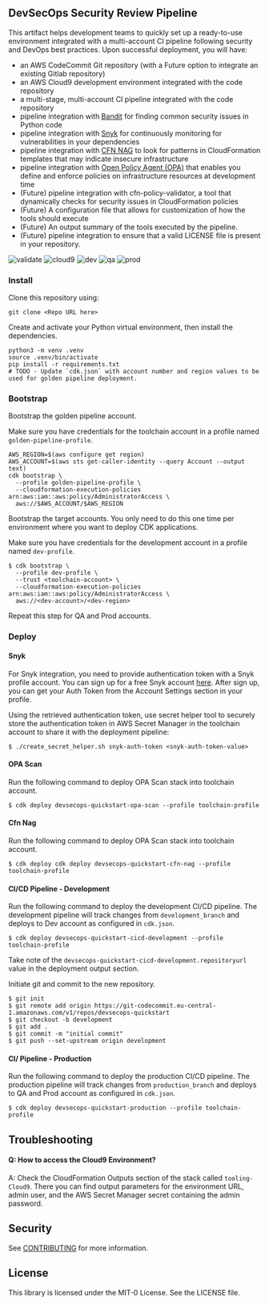
## DevSecOps Security Review Pipeline

This artifact helps development teams to quickly set up a ready-to-use environment integrated with a
multi-account CI pipeline following security and DevOps best practices. Upon successful deployment, you will have:

- an AWS CodeCommit Git repository (with a Future option to integrate an existing Gitlab repository)
- an AWS Cloud9 development environment integrated with the code repository
- a multi-stage, multi-account CI pipeline integrated with the code repository  
- pipeline integration with [Bandit](https://github.com/PyCQA/bandit) for finding common security issues in Python code 
- pipeline integration with [Snyk](https://snyk.io/) for continuously monitoring for vulnerabilities in your dependencies
- pipeline integration with [CFN NAG](https://github.com/stelligent/cfn_nag) to look for patterns in 
  CloudFormation templates that may indicate insecure infrastructure
- pipeline integration with [Open Policy Agent (OPA)](https://www.openpolicyagent.org/) that enables you define and
  enforce policies on infrastructure resources at development time
- (Future) pipeline integration with cfn-policy-validator, a tool that dynamically checks for security issues in CloudFormation policies
- (Future) A configuration file that allows for customization of how the tools should execute
- (Future) An output summary of the tools executed by the pipeline.
- (Future) pipeline integration to ensure that a valid LICENSE file is present in your repository.

![validate](./assets/validate.png)
![cloud9](./assets/cloud9.png)
![dev](./assets/dev.png)
![qa](./assets/qa.png)
![prod](./assets/prod.png)

### Install

Clone this repository using:
```
git clone <Repo URL here>
```

Create and activate your Python virtual environment, then install the dependencies.

```
python3 -m venv .venv
source .venv/bin/activate
pip install -r requirements.txt
# TODO - Update `cdk.json` with account number and region values to be used for golden pipeline deployment.
```

### Bootstrap

Bootstrap the golden pipeline account.

Make sure you have credentials for the toolchain account in a profile named `golden-pipeline-profile`.

```
AWS_REGION=$(aws configure get region)
AWS_ACCOUNT=$(aws sts get-caller-identity --query Account --output text)
cdk bootstrap \
  --profile golden-pipeline-profile \
  --cloudformation-execution-policies arn:aws:iam::aws:policy/AdministratorAccess \
  aws://$AWS_ACCOUNT/$AWS_REGION
```

Bootstrap the target accounts. You only need to do this one time per environment where you want
to deploy CDK applications.

Make sure you have credentials for the development account in a profile named `dev-profile`.

```
$ cdk bootstrap \
  --profile dev-profile \
  --trust <toolchain-account> \
  --cloudformation-execution-policies arn:aws:iam::aws:policy/AdministratorAccess \
  aws://<dev-account>/<dev-region>
```

Repeat this step for QA and Prod accounts. 

### Deploy
#### Snyk
For Snyk integration, you need to provide authentication token with a Snyk profile account. You can sign up for a
free Snyk account [here](https://app.snyk.io/login?cta=sign-up&loc=body&page=try-snyk). After sign up, you can get
your Auth Token from the Account Settings section in your profile.

Using the retrieved authentication token, use secret helper tool to securely store the authentication token 
in AWS Secret Manager in the toolchain account to share it with the deployment pipeline:
```
$ ./create_secret_helper.sh snyk-auth-token <snyk-auth-token-value>
```

#### OPA Scan
Run the following command to deploy OPA Scan stack into toolchain account.

```
$ cdk deploy devsecops-quickstart-opa-scan --profile toolchain-profile
```

#### Cfn Nag
Run the following command to deploy OPA Scan stack into toolchain account.

```
$ cdk deploy cdk deploy devsecops-quickstart-cfn-nag --profile toolchain-profile
```

#### CI/CD Pipeline - Development
Run the following command to deploy the development CI/CD pipeline. The development pipeline will track changes from
`development_branch` and deploys to Dev account as configured in `cdk.json`.

```
$ cdk deploy devsecops-quickstart-cicd-development --profile toolchain-profile
```

Take note of the `devsecops-quickstart-cicd-development.repositoryurl` value in the deployment output section.

Initiate git and commit to the new repository.
```
$ git init
$ git remote add origin https://git-codecommit.eu-central-1.amazonaws.com/v1/repos/devsecops-quickstart
$ git checkout -b development
$ git add .
$ git commit -m "initial commit"
$ git push --set-upstream origin development
```

#### CI/ Pipeline - Production
Run the following command to deploy the production CI/CD pipeline. The production pipeline will track changes from
`production_branch` and deploys to QA and Prod account as configured in `cdk.json`.

```
$ cdk deploy devsecops-quickstart-production --profile toolchain-profile
```

## Troubleshooting
#### Q: How to access the Cloud9 Environment?
A: Check the CloudFormation Outputs section of the stack called `tooling-Cloud9`. There you can find output parameters
for the environment URL, admin user, and the AWS Secret Manager secret containing the admin password.

## Security

See [CONTRIBUTING](CONTRIBUTING.md#security-issue-notifications) for more information.

## License

This library is licensed under the MIT-0 License. See the LICENSE file.
